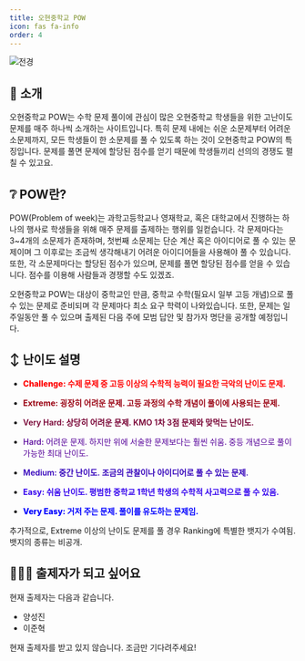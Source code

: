 ```yaml
---
title: 오현중학교 POW
icon: fas fa-info
order: 4
---
```


![전경](https://external-content.duckduckgo.com/iu/?u=https%3A%2F%2Fupload.wikimedia.org%2Fwikipedia%2Fcommons%2Fthumb%2F8%2F8f%2FOhyun_Middle_School.jpeg%2F540px-Ohyun_Middle_School.jpeg&f=1&nofb=1)

## 👋 소개

오현중학교 POW는 수학 문제 풀이에 관심이 많은 오현중학교 학생들을 위한 고난이도 문제를 매주 하나씩 소개하는 사이트입니다. 특히 문제 내에는 쉬운 소문제부터 어려운 소문제까지, 모든 학생들이 한 소문제를 풀 수 있도록 하는 것이 오현중학교 POW의 특징입니다. 문제를 풀면 문제에 할당된 점수를 얻기 때문에 학생들끼리 선의의 경쟁도 펼칠 수 있고요.

## ❔ POW란?

POW(Problem of week)는 과학고등학교나 영재학교, 혹은 대학교에서 진행하는 하나의 행사로 학생들을 위해 매주 문제를 출제하는 행위를 일컫습니다. 각 문제마다는 3~4개의 소문제가 존재하며, 첫번째 소문제는 단순 계산 혹은 아이디어로 풀 수 있는 문제이며 그 이후로는 조금씩 생각해내기 어려운 아이디어들을 사용해야 풀 수 있습니다. 또한, 각 소문제마다는 할당된 점수가 있으며, 문제를 풀면 할당된 점수를 얻을 수 있습니다. 점수를 이용해 사람들과 경쟁할 수도 있겠죠.

오현중학교 POW는 대상이 중학교인 만큼, 중학교 수학(필요시 일부 고등 개념)으로 풀 수 있는 문제로 준비되며 각 문제마다 최소 요구 학력이 나와있습니다. 또한, 문제는 일주일동안 풀 수 있으며 출제된 다음 주에 모범 답안 및 참가자 명단을 공개할 예정입니다.

## ↕️ 난이도 설명

<ul>
	<li>
		<p style="color: #FF0000; font-weight: 800">Challenge: 수제 문제 중 고등 이상의 수학적 능력이 필요한 극악의 난이도 문제.</p>
	</li>
	<li>
		<p style="color: #990011; font-weight: 700">Extreme: 굉장히 어려운 문제. 고등 과정의 수학 개념이 풀이에 사용되는 문제.</p>
	</li>
	<li>
		<p style="color: #770033; font-weight: 600">Very Hard: 상당히 어려운 문제. KMO 1차 3점 문제와 맞먹는 난이도.</p>
	</li>
	<li>
		<p style="color: #550099; font-weight: 500">Hard: 어려운 문제. 하지만 위에 서술한 문제보다는 훨씬 쉬움. 중등 개념으로 풀이 가능한 최대 난이도.</p>
	</li>
	<li>
		<p style="color: #3300BB; font-weight: 600">Medium: 중간 난이도. 조금의 관찰이나 아이디어로 풀 수 있는 문제.</p>
	</li>
	<li>
		<p style="color: #3300EE; font-weight: 700">Easy: 쉬움 난이도. 평범한 중학교 1학년 학생의 수학적 사고력으로 풀 수 있음.</p>
	</li>
	<li>
		<p style="color: #0000FF; font-weight: 800">Very Easy: 거저 주는 문제. 풀이를 유도하는 문제임.</p>
	</li>
</ul>

추가적으로, Extreme 이상의 난이도 문제를 풀 경우 Ranking에 특별한 뱃지가 수여됨. 뱃지의 종류는 비공개.

## 🙋‍♀️🙋 출제자가 되고 싶어요

현재 출제자는 다음과 같습니다.  

- 양성진
- 이준혁

현재 출제자를 받고 있지 않습니다. 조금만 기다려주세요!
